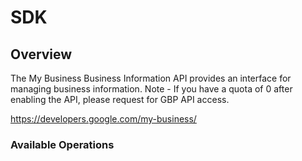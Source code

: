 # SDK

## Overview

The My Business Business Information API provides an interface for managing business information. Note - If you have a quota of 0 after enabling the API, please request for GBP API access.

<https://developers.google.com/my-business/>
### Available Operations

